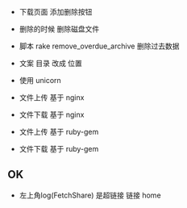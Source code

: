 

+ 下载页面 添加删除按钮
+ 删除的时候 删除磁盘文件
+ 脚本 rake remove_overdue_archive 删除过去数据
+ 文案 目录 改成 位置
+ 使用 unicorn

+ 文件上传 基于 nginx
+ 文件下载 基于 nginx

+ 文件上传 基于 ruby-gem
+ 文件下载 基于 ruby-gem

OK
-------------------
+ 左上角log(FetchShare) 是超链接 链接 home
